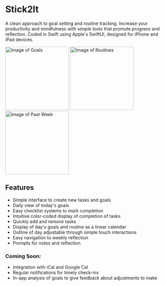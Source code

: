 

# Stick2It

A clean approach to goal setting and routine tracking. Increase your productivity and mindfulness with simple tools that promote progress and reflection. Coded in Swift using Apple's SwiftUI, designed for iPhone and iPad devices.

<img src="https://imgur.com/ryO7kth.png" alt="Image of Goals" width="200"/>
<img src="https://imgur.com/eWxFt4x" alt="Image of Routines" width="200"/>
<br>
<img src="https://imgur.com/mA2OeZn" alt="Image of Past Week" height="200"/>

## Features
 - Simple interface to create new tasks and goals
 - Daily view of today's goals
 - Easy checklist systems to mark completion
 - Intuitive color-coded display of completion of tasks
 - Quickly add and remove tasks
 - Display of day's goals and routine as a linear calendar
 - Outline of day adjustable through simple touch interactions
 - Easy navigation to weekly reflection
 - Prompts for notes and reflection

### Coming Soon:
 - Integration with iCal and Google Cal
 - Regular notifications for timely check-ins
 - In-app analysis of goals to give feedback about adjustments to make
